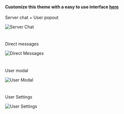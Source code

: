 #### Customize this theme with a easy to use interface [here](https://gibbu.me/themegen/frostedglass)

Server chat + User popout

![Server Chat](https://i.imgur.com/vOi0oS1.png)

#

Direct messages

![Direct Messages](https://i.imgur.com/r4713uG.png)

#

User modal

![User Modal](https://i.imgur.com/fmWP8j1.png)

#

User Settings

![User Settings](https://i.imgur.com/ZaaoFla.png)
